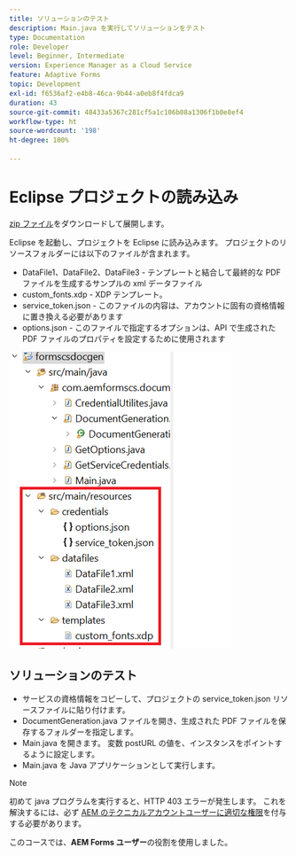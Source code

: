 ```yaml
---
title: ソリューションのテスト
description: Main.java を実行してソリューションをテスト
type: Documentation
role: Developer
level: Beginner, Intermediate
version: Experience Manager as a Cloud Service
feature: Adaptive Forms
topic: Development
exl-id: f6536af2-e4b8-46ca-9b44-a0eb8f4fdca9
duration: 43
source-git-commit: 48433a5367c281cf5a1c106b08a1306f1b0e8ef4
workflow-type: ht
source-wordcount: '198'
ht-degree: 100%

---
```


# Eclipse プロジェクトの読み込み

[zip ファイル](./assets/aem-forms-cs-doc-gen.zip)をダウンロードして展開します。

Eclipse を起動し、プロジェクトを Eclipse に読み込みます。
プロジェクトのリソースフォルダーには以下のファイルが含まれます。

* DataFile1、DataFile2、DataFile3 - テンプレートと結合して最終的な PDF ファイルを生成するサンプルの xml データファイル
* custom_fonts.xdp - XDP テンプレート。
* service_token.json - このファイルの内容は、アカウントに固有の資格情報に置き換える必要があります
* options.json - このファイルで指定するオプションは、API で生成された PDF ファイルのプロパティを設定するために使用されます

![resources-file](./assets/resource-files.png)

## ソリューションのテスト

* サービスの資格情報をコピーして、プロジェクトの service_token.json リソースファイルに貼り付けます。
* DocumentGeneration.java ファイルを開き、生成された PDF ファイルを保存するフォルダーを指定します。
* Main.java を開きます。 変数 postURL の値を、インスタンスをポイントするように設定します。
* Main.java を Java アプリケーションとして実行します。

>[!NOTE]
> 初めて java プログラムを実行すると、HTTP 403 エラーが発生します。 これを解決するには、必ず [AEM のテクニカルアカウントユーザーに適切な権限](https://experienceleague.adobe.com/docs/experience-manager-learn/getting-started-with-aem-headless/authentication/service-credentials.html?lang=ja#configure-access-in-aem)を付与する必要があります。

このコースでは、**AEM Forms ユーザー**&#x200B;の役割を使用しました。
